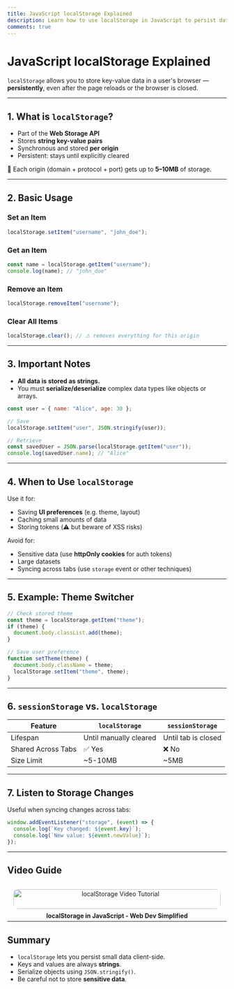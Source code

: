 ```yaml
---
title: JavaScript localStorage Explained
description: Learn how to use localStorage in JavaScript to persist data in the browser across sessions.
comments: true
---
```


# JavaScript localStorage Explained

`localStorage` allows you to store key-value data in a user's browser — **persistently**, even after the page reloads or the browser is closed.

---

## 1. What is `localStorage`?

- Part of the **Web Storage API**
- Stores **string key-value pairs**
- Synchronous and stored **per origin**
- Persistent: stays until explicitly cleared

📝 Each origin (domain + protocol + port) gets up to **5–10MB** of storage.

---

## 2. Basic Usage

### Set an Item

```js
localStorage.setItem("username", "john_doe");
```

### Get an Item

```js
const name = localStorage.getItem("username");
console.log(name); // "john_doe"
```

### Remove an Item

```js
localStorage.removeItem("username");
```

### Clear All Items

```js
localStorage.clear(); // ⚠️ removes everything for this origin
```

---

## 3. Important Notes

- **All data is stored as strings.**
- You must **serialize/deserialize** complex data types like objects or arrays.

```js
const user = { name: "Alice", age: 30 };

// Save
localStorage.setItem("user", JSON.stringify(user));

// Retrieve
const savedUser = JSON.parse(localStorage.getItem("user"));
console.log(savedUser.name); // "Alice"
```

---

## 4. When to Use `localStorage`

Use it for:

- Saving **UI preferences** (e.g. theme, layout)
- Caching small amounts of data
- Storing tokens (⚠️ but beware of XSS risks)

Avoid for:

- Sensitive data (use **httpOnly cookies** for auth tokens)
- Large datasets
- Syncing across tabs (use `storage` event or other techniques)

---

## 5. Example: Theme Switcher

```js
// Check stored theme
const theme = localStorage.getItem("theme");
if (theme) {
  document.body.classList.add(theme);
}

// Save user preference
function setTheme(theme) {
  document.body.className = theme;
  localStorage.setItem("theme", theme);
}
```

---

## 6. `sessionStorage` vs. `localStorage`

| Feature            | `localStorage`         | `sessionStorage`    |
| ------------------ | ---------------------- | ------------------- |
| Lifespan           | Until manually cleared | Until tab is closed |
| Shared Across Tabs | ✅ Yes                 | ❌ No               |
| Size Limit         | ~5-10MB                | ~5MB                |

---

## 7. Listen to Storage Changes

Useful when syncing changes across tabs:

```js
window.addEventListener("storage", (event) => {
  console.log(`Key changed: ${event.key}`);
  console.log(`New value: ${event.newValue}`);
});
```

---

## Video Guide

<div style="display: grid; grid-template-columns: repeat(auto-fit, minmax(250px, 1fr)); gap: 1rem;">

  <a href="https://www.youtube.com/watch?v=GihQAC1I39Q" target="_blank" style="text-align: center; display: block; padding: 1em; border-radius: 10px; text-decoration: none;">
    <img src="https://img.youtube.com/vi/GihQAC1I39Q/0.jpg" alt="localStorage Video Tutorial" style="width: 100%; border-radius: 10px;" />
    <strong style="display: block; margin-top: 0.5em;">localStorage in JavaScript - Web Dev Simplified</strong>
  </a>

</div>

---

## Summary

- `localStorage` lets you persist small data client-side.
- Keys and values are always **strings**.
- Serialize objects using `JSON.stringify()`.
- Be careful not to store **sensitive data**.
